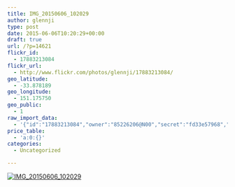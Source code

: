```yaml
---
title: IMG_20150606_102029
author: glennji
type: post
date: 2015-06-06T10:20:29+00:00
draft: true
url: /?p=14621
flickr_id:
  - 17883213084
flickr_url:
  - http://www.flickr.com/photos/glennji/17883213084/
geo_latitude:
  - -33.878189
geo_longitude:
  - 151.175750
geo_public:
  - 1
raw_import_data:
  - '{"id":"17883213084","owner":"85226206@N00","secret":"fd33e57968","server":"479","farm":1,"title":"IMG_20150606_102029","ispublic":0,"isfriend":0,"isfamily":0,"description":{"_content":""},"dateupload":"1433550104","lastupdate":"1433550110","datetaken":"2015-06-06 10:20:29","datetakengranularity":"0","datetakenunknown":"0","ownername":"glennji","tags":"","machine_tags":"","originalsecret":"ca1b812bb2","originalformat":"jpg","latitude":"-33.878189","longitude":"151.175750","accuracy":"16","context":0,"place_id":"qRcYmO1QUrMZuclZ","woeid":"1094076","geo_is_family":0,"geo_is_friend":0,"geo_is_contact":0,"geo_is_public":0,"media":"photo","media_status":"ready","url_o":"https://farm1.staticflickr.com/479/17883213084_ca1b812bb2_o.jpg","height_o":"4160","width_o":"3120"}'
price_table:
  - 'a:0:{}'
categories:
  - Uncategorized

---
```

<p class="flickr-image">
  <a href="http://www.flickr.com/photos/glennji/17883213084/" class="flickr-link"><img src="http://i0.wp.com/glennji.com/wp-content/uploads/2015/06/17883213084_ca1b812bb2_o.jpg?fit=1024%2C1024" width="" height="" alt="IMG_20150606_102029" class="keyring-img" /></a>
</p>
